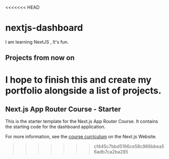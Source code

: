 <<<<<<< HEAD
# nextjs-dashboard
I am learning NextJS , It's fun.

## Projects from now on
I hope to finish this and create my portfolio alongside a list of projects.
=======
## Next.js App Router Course - Starter

This is the starter template for the Next.js App Router Course. It contains the starting code for the dashboard application.

For more information, see the [course curriculum](https://nextjs.org/learn) on the Next.js Website.
>>>>>>> cf445c7bbd5166ce58c966bbea56adb7ca2ba285
